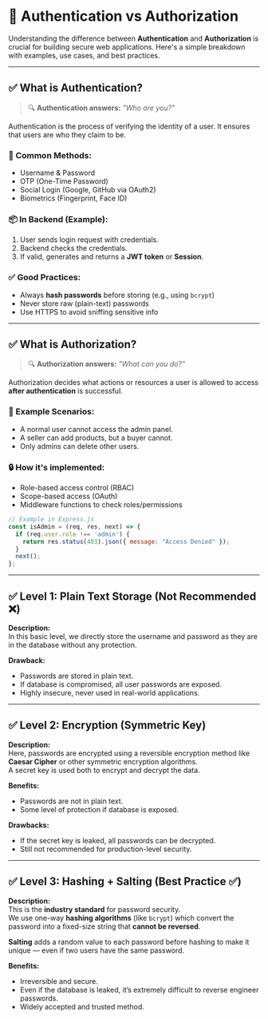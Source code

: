 # 🔐 Authentication vs Authorization

Understanding the difference between **Authentication** and **Authorization** is crucial for building secure web applications. Here's a simple breakdown with examples, use cases, and best practices.

---

## ✅ What is Authentication?

> 🔍 **Authentication answers:** *"Who are you?"*

Authentication is the process of verifying the identity of a user. It ensures that users are who they claim to be.

### 🔑 Common Methods:
- Username & Password
- OTP (One-Time Password)
- Social Login (Google, GitHub via OAuth2)
- Biometrics (Fingerprint, Face ID)

### 📦 In Backend (Example):
1. User sends login request with credentials.
2. Backend checks the credentials.
3. If valid, generates and returns a **JWT token** or **Session**.

### ✅ Good Practices:
- Always **hash passwords** before storing (e.g., using `bcrypt`)
- Never store raw (plain-text) passwords
- Use HTTPS to avoid sniffing sensitive info

---

## ✅ What is Authorization?

> 🔍 **Authorization answers:** *"What can you do?"*

Authorization decides what actions or resources a user is allowed to access **after authentication** is successful.

### 📌 Example Scenarios:
- A normal user cannot access the admin panel.
- A seller can add products, but a buyer cannot.
- Only admins can delete other users.

### 🔒 How it's implemented:
- Role-based access control (RBAC)
- Scope-based access (OAuth)
- Middleware functions to check roles/permissions

```js
// Example in Express.js
const isAdmin = (req, res, next) => {
  if (req.user.role !== 'admin') {
    return res.status(403).json({ message: "Access Denied" });
  }
  next();
};
```

---

## ✅ Level 1: Plain Text Storage (Not Recommended ❌)

**Description:**  
In this basic level, we directly store the username and password as they are in the database without any protection.

**Drawback:**
- Passwords are stored in plain text.
- If database is compromised, all user passwords are exposed.
- Highly insecure, never used in real-world applications.

---

## ✅ Level 2: Encryption (Symmetric Key)

**Description:**  
Here, passwords are encrypted using a reversible encryption method like **Caesar Cipher** or other symmetric encryption algorithms.  
A secret key is used both to encrypt and decrypt the data.

**Benefits:**
- Passwords are not in plain text.
- Some level of protection if database is exposed.

**Drawbacks:**
- If the secret key is leaked, all passwords can be decrypted.
- Still not recommended for production-level security.

---

## ✅ Level 3: Hashing + Salting (Best Practice ✅)

**Description:**  
This is the **industry standard** for password security.  
We use one-way **hashing algorithms** (like `bcrypt`) which convert the password into a fixed-size string that **cannot be reversed**.

**Salting** adds a random value to each password before hashing to make it unique — even if two users have the same password.

**Benefits:**
- Irreversible and secure.
- Even if the database is leaked, it’s extremely difficult to reverse engineer passwords.
- Widely accepted and trusted method.
